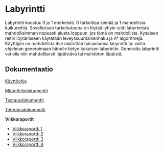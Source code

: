 # Labyrintti

Labyrintti koostuu 0 ja 1 merkeistä. 0 tarkoittaa seinää ja 1 mahdollista kulkureittiä. Sovelluksen tarkoituksena on löytää lyhyin reitti labyrintistä mahdollisimman nopeasti alusta loppuun, jos tämä on mahdollista. Kyseisen reitin löytämiseen käytetään leveyssuuntainenhaku ja A* algoritmejä. Käyttäjän on mahdollista itse määrittää haluamansa labyrintti tai valita ohjelman generoimaan hänelle tietyn kokoisen labyrintin. Generoitu labyrintti voi olla niin mahdollisesti läpäistävä tai mahdoton läpäistä.

## Dokumentaatio

[Käyttöohje](https://github.com/SIholin/tiralabra-Labyrintti/blob/master/documentation/K%C3%A4ytt%C3%B6ohje.md)

[Määrittelydokumentti](https://github.com/SIholin/tiralabra-Labyrintti/blob/master/documentation/M%C3%A4%C3%A4rittelydokumentti.md)

[Testausdokumentti](https://github.com/SIholin/tiralabra-Labyrintti/blob/master/documentation/Testaus.md)

[Toteutusdokumentti](https://github.com/SIholin/tiralabra-Labyrintti/blob/master/documentation/Toteutusdokumentti.md)

**Viikkoraportit**
- [Viikkoraportti 1](https://github.com/SIholin/tiralabra-Labyrintti/blob/master/documentation/Viikkoraportit/viikkoraportti1.md) 
- [Viikkoraportti 2](https://github.com/SIholin/tiralabra-Labyrintti/blob/master/documentation/Viikkoraportit/Viikkoraportti2.md)
- [Viikkoraportti 3](https://github.com/SIholin/tiralabra-Labyrintti/blob/master/documentation/Viikkoraportit/Viikkoraportti3.md)
- [Viikkoraportti 4](https://github.com/SIholin/tiralabra-Labyrintti/blob/master/documentation/Viikkoraportit/Viikkoraportti4.md)
